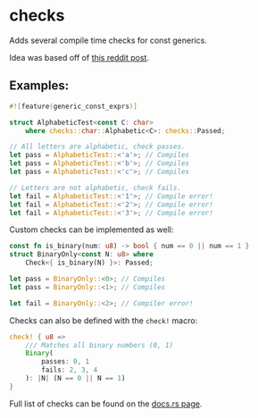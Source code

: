 # checks
Adds several compile time checks for const generics.

Idea was based off of [this reddit post](https://www.reddit.com/r/rust/comments/gt067a/implementing_a_trait_only_for_types_satisfying_a/).

## Examples:
```rust
#![feature(generic_const_exprs)]

struct AlphabeticTest<const C: char>
	where checks::char::Alphabetic<C>: checks::Passed;

// All letters are alphabetic, check passes.
let pass = AlphabeticTest::<'a'>; // Compiles
let pass = AlphabeticTest::<'b'>; // Compiles
let pass = AlphabeticTest::<'c'>; // Compiles

// Letters are not alphabetic, check fails.
let fail = AlphabeticTest::<'1'>; // Compile error!
let fail = AlphabeticTest::<'2'>; // Compile error!
let fail = AlphabeticTest::<'3'>; // Compile error!
```

Custom checks can be implemented as well:
```rust
const fn is_binary(num: u8) -> bool { num == 0 || num == 1 }
struct BinaryOnly<const N: u8> where
    Check<{ is_binary(N) }>: Passed;

let pass = BinaryOnly::<0>; // Compiles
let pass = BinaryOnly::<1>; // Compiles

let fail = BinaryOnly::<2>; // Compiler error!
```

Checks can also be defined with the `check!` macro:
```rust
check! { u8 =>
    /// Matches all binary numbers (0, 1)
    Binary(
        passes: 0, 1
        fails: 2, 3, 4
    ): |N| (N == 0 || N == 1)
}
```

Full list of checks can be found on the [docs.rs page](https://docs.rs/checks/latest).